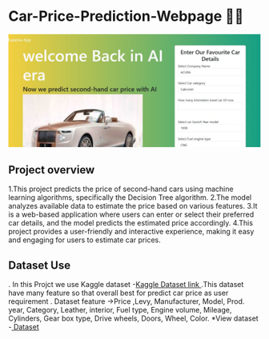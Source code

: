 # Car-Price-Prediction-Webpage 🚗💲

![Car Webpage image](https://github.com/Arjunyadav170/Car-Price-Prediction-Webpage/blob/56d3184df96fc2f0389e472bee6885eeee16a6fe/Project_car_image.jpg)

## Project overview
1.This project predicts the price of second-hand cars using machine learning algorithms, specifically the Decision Tree algorithm.
2.The model analyzes available data to estimate the price based on various features.
3.It is a web-based application where users can enter or select their preferred car details, and the model predicts the estimated price accordingly.
4.This project provides a user-friendly and interactive experience, making it easy and engaging for users to estimate car prices. 

## Dataset Use
. In this Projct we use Kaggle dataset 
-<a href ="[https://www.kaggle.com/datasets/deepcontractor/car-price-prediction-challenge]" >Kaggle Dataset link </a>
.This dataset have many feature so that overall best for predict car price as user requirement 
. Dataset feature ->Price	,Levy,	Manufacturer,	Model,	Prod. year,	Category,	Leather, interior,	Fuel type,	Engine volume,	Mileage,	Cylinders,	Gear box type,	Drive wheels,	Doors,	Wheel,	Color.
*View dataset
 -<a href ="https://github.com/Arjunyadav170/Data-Analysis-Dashboard/blob/main/MBM%20Placement%20Analysis%20Charts.xlsx" > Dataset </a>
